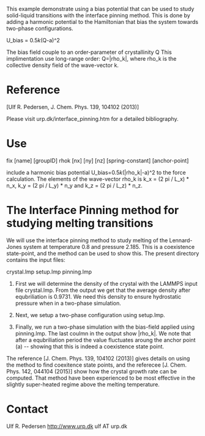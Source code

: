 This example demonstrate using a bias potential that can be used to study solid-liquid transitions with the interface pinning method. This is done by adding a harmonic potential to the Hamiltonian that bias the system towards two-phase configurations. 

  U_bias = 0.5*k*(Q-a)^2

The bias field couple to an order-parameter of crystallinity Q 
This implimentation use long-range order: Q=|rho_k|, where rho_k is the collective density field of the wave-vector k.

# Reference
[Ulf R. Pedersen, J. Chem. Phys. 139, 104102 (2013)] 

Please visit 
  urp.dk/interface_pinning.htm 
for a detailed bibliography. 

# Use

   fix [name] [groupID] rhok [nx] [ny] [nz] [spring-constant] [anchor-point]

include a harmonic bias potential U_bias=0.5*k*(|rho_k|-a)^2 to the force calculation.
The elements of the wave-vector rho_k is k_x = (2 pi / L_x) * n_x, k_y = (2 pi / L_y) * n_y and k_z = (2 pi / L_z) * n_z.

# The Interface Pinning method for studying melting transitions
We will use the interface pinning method to study melting of the Lennard-Jones system
at temperature 0.8 and pressure 2.185. This is a coexistence state-point, and the method
can be used to show this. The present directory contains the input files:

  crystal.lmp
  setup.lmp 
  pinning.lmp

1.  First we will determine the density of the crystal with the LAMMPS input file crystal.lmp.
    From the output we get that the average density after equbriliation is 0.9731. 
    We need this density to ensure hydrostatic pressure when in a two-phase simulation.

2.  Next, we setup a two-phase configuration using setup.lmp.

3.  Finally, we run a two-phase simulation with the bias-field applied using pinning.lmp.
    The last coulmn in the output show |rho_k|. We note that after a equbriliation period
	the value fluctuates aroung the anchor point (a) -- showing that this is indeed a coexistence
	state point.

The reference [J. Chem. Phys. 139, 104102 (2013)] gives details on using the method to find coexitence state points,
and the referecee [J. Chem. Phys. 142, 044104 (2015)] show how the crystal growth rate can be computed.
That method have been experienced to be most effective in the slightly super-heated regime above the melting temperature.

# Contact
  Ulf R. Pedersen
  http://www.urp.dk
  ulf AT urp.dk
